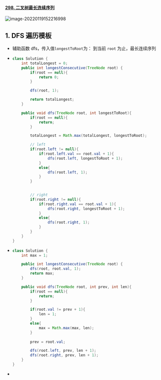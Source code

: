 #### [298. 二叉树最长连续序列](https://leetcode-cn.com/problems/binary-tree-longest-consecutive-sequence/)

![image-20220119152216998](https://raw.githubusercontent.com/TWDH/Leetcode-From-Zero/pictures/img/image-20220119152216998.png)

## 1. DFS 遍历模板

- 辅助函数 dfs，传入值`longestToRoot`为： 到当前 `root` 为止，最长连续序列

- ```java
  class Solution {
      int totalLongest = 0;
      public int longestConsecutive(TreeNode root) {
          if(root == null){
              return 0;
          }
  
          dfs(root, 1);
  
          return totalLongest;
      }
  
      public void dfs(TreeNode root, int longestToRoot){
          if(root == null){
              return;
          }
  
          totalLongest = Math.max(totalLongest, longestToRoot);
  
          // left
          if(root.left != null){
              if(root.left.val == root.val + 1){
                  dfs(root.left, longestToRoot + 1);
              }
              else{
                  dfs(root.left, 1);
              }
          }
          
  
          // right
          if(root.right != null){
              if(root.right.val == root.val + 1){
                  dfs(root.right, longestToRoot + 1);
              }
              else{
                  dfs(root.right, 1);
              }
          }
      }
  }
  ```

- ```java
  class Solution {
      int max = 1;
  
      public int longestConsecutive(TreeNode root) {
          dfs(root, root.val, 1);
          return max;
      }
  
      public void dfs(TreeNode root, int prev, int len){
          if(root == null){
              return;
          }
  
          if(root.val != prev + 1){
              len = 1;
          }
          else{
              max = Math.max(max, len);
          }
          
          prev = root.val;
  
          dfs(root.left, prev, len + 1);
          dfs(root.right, prev, len + 1);
      }
  }
  ```

- 